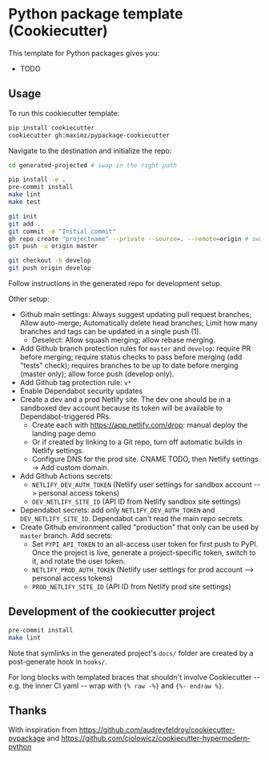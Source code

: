 # Python package template (Cookiecutter)

This template for Python packages gives you:

* TODO

## Usage

To run this cookiecutter template:

```bash
pip install cookiecutter
cookiecutter gh:maximz/pypackage-cookiecutter
```

Navigate to the destination and initialize the repo:

```bash
cd generated-projected # swap in the right path

pip install -e .
pre-commit install
make lint
make test

git init
git add .
git commit -m "Initial commit"
gh repo create "projectname" --private --source=. --remote=origin # swap in projectname
git push -u origin master

git checkout -b develop
git push origin develop
```

Follow instructions in the generated repo for development setup.

Other setup:

- Github main settings: Always suggest updating pull request branches; Allow auto-merge; Automatically delete head branches; Limit how many branches and tags can be updated in a single push (1).
    - Deselect: Allow squash merging; allow rebase merging.
- Add Github branch protection rules for `master` and `develop`: require PR before merging; require status checks to pass before merging (add "tests" check); requires branches to be up to date before merging (master only); allow force push (develop only).
- Add Github tag protection rule: `v*`
- Enable Dependabot security updates
- Create a dev and a prod Netlify site. The dev one should be in a sandboxed dev account because its token will be available to Dependabot-triggered PRs.
    - Create each with https://app.netlify.com/drop: manual deploy the landing page demo
    - Or if created by linking to a Git repo, turn off automatic builds in Netlify settings.
    - Configure DNS for the prod site. CNAME TODO, then Netlify settings -> Add custom domain.
- Add Github Actions secrets:
    - `NETLIFY_DEV_AUTH_TOKEN` (Netlify user settings for sandbox account --> personal access tokens)
    - `DEV_NETLIFY_SITE_ID` (API ID from Netlify sandbox site settings)
- Dependabot secrets: add only `NETLIFY_DEV_AUTH_TOKEN` and `DEV_NETLIFY_SITE_ID`. Dependabot can't read the main repo secrets.
- Create Github environment called "production" that only can be used by `master` branch. Add secrets:
    - Set `PYPI_API_TOKEN` to an all-access user token for first push to PyPI. Once the project is live, generate a project-specific token, switch to it, and rotate the user token.
    - `NETLIFY_PROD_AUTH_TOKEN` (Netlify user settings for prod account --> personal access tokens)
    - `PROD_NETLIFY_SITE_ID` (API ID from Netlify prod site settings)

## Development of the cookiecutter project

```bash
pre-commit install
make lint
```

Note that symlinks in the generated project's `docs/` folder are created by a post-generate hook in `hooks/`.

For long blocks with templated braces that shouldn't involve Cookiecutter -- e.g. the inner CI yaml -- wrap with `{% raw -%}` and `{%- endraw %}`.

## Thanks

With inspiration from https://github.com/audreyfeldroy/cookiecutter-pypackage and https://github.com/cjolowicz/cookiecutter-hypermodern-python
